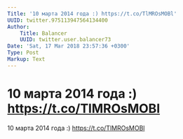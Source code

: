 ```yaml
---
Title: '10 марта 2014 года :) https://t.co/TlMROsMOBl'
UUID: twitter.975113947564134400
Author:
    Title: Balancer
    UUID: twitter.user.balancer73
Date: 'Sat, 17 Mar 2018 23:57:36 +0300'
Type: Post
Markup: Text
---
```


# 10 марта 2014 года :) https://t.co/TlMROsMOBl

10 марта 2014 года :) https://t.co/TlMROsMOBl